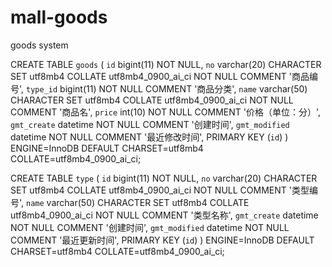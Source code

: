 # mall-goods
goods system

CREATE TABLE `goods` (
  `id` bigint(11) NOT NULL,
  `no` varchar(20) CHARACTER SET utf8mb4 COLLATE utf8mb4_0900_ai_ci NOT NULL COMMENT '商品编号',
  `type_id` bigint(11) NOT NULL COMMENT '商品分类',
  `name` varchar(50) CHARACTER SET utf8mb4 COLLATE utf8mb4_0900_ai_ci NOT NULL COMMENT '商品名',
  `price` int(10) NOT NULL COMMENT '价格（单位：分）',
  `gmt_create` datetime NOT NULL COMMENT '创建时间',
  `gmt_modified` datetime NOT NULL COMMENT '最近修改时间',
  PRIMARY KEY (`id`)
) ENGINE=InnoDB DEFAULT CHARSET=utf8mb4 COLLATE=utf8mb4_0900_ai_ci;

CREATE TABLE `type` (
  `id` bigint(11) NOT NULL,
  `no` varchar(20) CHARACTER SET utf8mb4 COLLATE utf8mb4_0900_ai_ci NOT NULL COMMENT '类型编号',
  `name` varchar(50) CHARACTER SET utf8mb4 COLLATE utf8mb4_0900_ai_ci NOT NULL COMMENT '类型名称',
  `gmt_create` datetime NOT NULL COMMENT '创建时间',
  `gmt_modified` datetime NOT NULL COMMENT '最近更新时间',
  PRIMARY KEY (`id`)
) ENGINE=InnoDB DEFAULT CHARSET=utf8mb4 COLLATE=utf8mb4_0900_ai_ci;